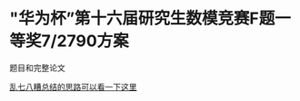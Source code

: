 # "华为杯”第十六届研究生数模竞赛F题一等奖7/2790方案

题目和完整论文

[乱七八糟总结的思路可以看一下这里](https://blog.csdn.net/qq_21407487/article/details/103352366)
